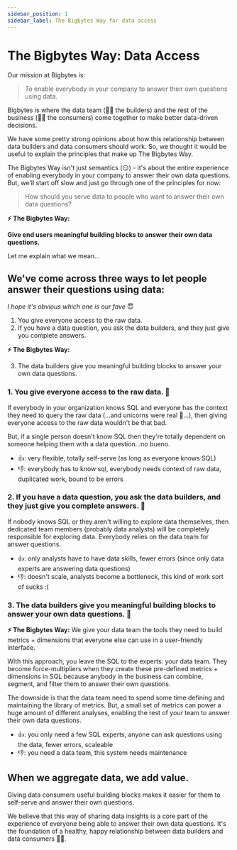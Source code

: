 ```yaml
---
sidebar_position: 1
sidebar_label: The Bigbytes Way for data access
---
```


# The Bigbytes Way: Data Access

Our mission at Bigbytes is:

> To enable everybody in your company to answer their own questions using data.

Bigbytes is where the data team (👷‍♀️ the builders) and the rest of the business (👩‍🌾 the
consumers) come together to make better data-driven decisions.

We have some pretty strong opinions about how this relationship between data builders
and data consumers should work. So, we thought it would be useful to explain the
principles that make up The Bigbytes Way.

The Bigbytes Way isn't just semantics (😏) - it's about the entire experience of
enabling everybody in your company to answer their own data questions. But, we'll start
off slow and just go through one of the principles for now:

> How should you serve data to people who want to answer their own data questions?

**⚡️ The Bigbytes Way:**

**Give end users meaningful building blocks to answer their own data questions.**

Let me explain what we mean...

## We've come across three ways to let people answer their questions using data:

_I hope it's obvious which one is our fave_ 😇

1. You give everyone access to the raw data.
2. If you have a data question, you ask the data builders, and they just give you complete answers.

**⚡ The Bigbytes Way:**

3. The data builders give you meaningful building blocks to answer your own data questions.

### 1. You give everyone access to the raw data. 🤪

If everybody in your organization knows SQL and everyone has the context they need to query
the raw data (...and unicorns were real 🦄...), then giving everyone access to the raw data
wouldn't be that bad.

But, if a single person doesn't know SQL then they're totally dependent on someone helping
them with a data question...no bueno.

- 👍: very flexible, totally self-serve (as long as everyone knows SQL)
- 👎: everybody has to know sql, everybody needs context of raw data, duplicated work,
  bound to be errors

### 2. If you have a data question, you ask the data builders, and they just give you complete answers. 🎁

If nobody knows SQL or they aren't willing to explore data themselves, then dedicated team
members (probably data analysts) will be completely responsible for exploring data. Everybody
relies on the data team for answer questions.

- 👍: only analysts have to have data skills, fewer errors (since only data experts are answering data questions)
- 👎: doesn't scale, analysts become a bottleneck, this kind of work sort of sucks :(

### 3. The data builders give you meaningful building blocks to answer your own data questions. 🧱

**⚡ The Bigbytes Way:** We give your data team the tools they need to build metrics + dimensions
that everyone else can use in a user-friendly interface.

With this approach, you leave the SQL to the experts: your data team. They become force-multipliers
when they create these pre-defined metrics + dimensions in SQL because anybody in the business can
combine, segment, and filter them to answer their own questions.

The downside is that the data team need to spend some time defining and maintaining the library of metrics. But,
a small set of metrics can power a huge amount of different analyses, enabling the rest of your team to answer
their own data questions.

- 👍: you only need a few SQL experts, anyone can ask questions using the data, fewer errors, scaleable
- 👎: you need a data team, this system needs maintenance

## When we aggregate data, we add value.

Giving data consumers useful building blocks makes it easier for them to self-serve and answer
their own questions.

We believe that this way of sharing data insights is a core part of the experience of everyone being able
to answer their own data questions. It's the foundation of a healthy, happy relationship between data builders
and data consumers 👯‍♀️.
